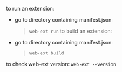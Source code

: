
to run an extension:
- go to directory containing manifest.json
    >`web-ext run`
to build an extension:
- go to directory containing manifest.json
    >`web-ext build`

to check web-ext version:
`web-ext --version`